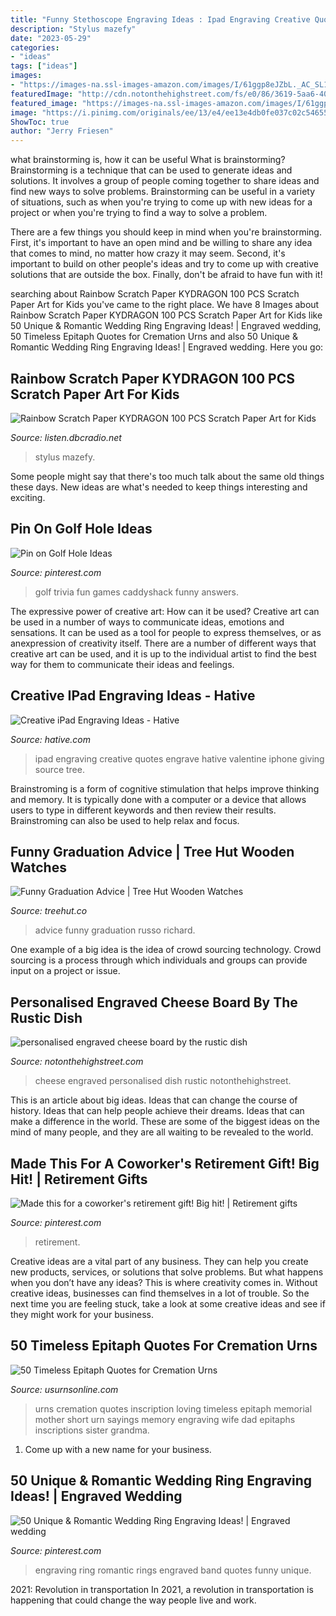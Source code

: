 ```yaml
---
title: "Funny Stethoscope Engraving Ideas : Ipad Engraving Creative Quotes Engrave Hative Valentine Iphone Giving Source Tree"
description: "Stylus mazefy"
date: "2023-05-29"
categories:
- "ideas"
tags: ["ideas"]
images:
- "https://images-na.ssl-images-amazon.com/images/I/61ggp8eJZbL._AC_SL1000_.jpg"
featuredImage: "http://cdn.notonthehighstreet.com/fs/e0/86/3619-5aa6-403e-a19f-be47ae2ab2dd/original_personalised-engraved-cheese-board.jpg"
featured_image: "https://images-na.ssl-images-amazon.com/images/I/61ggp8eJZbL._AC_SL1000_.jpg"
image: "https://i.pinimg.com/originals/ee/13/e4/ee13e4db0fe037c02c546558cd7ba50c.jpg"
ShowToc: true
author: "Jerry Friesen"
---
```



what brainstorming is, how it can be useful
What is brainstorming?
Brainstorming is a technique that can be used to generate ideas and solutions. It involves a group of people coming together to share ideas and find new ways to solve problems. Brainstorming can be useful in a variety of situations, such as when you're trying to come up with new ideas for a project or when you're trying to find a way to solve a problem.

There are a few things you should keep in mind when you're brainstorming. First, it's important to have an open mind and be willing to share any idea that comes to mind, no matter how crazy it may seem. Second, it's important to build on other people's ideas and try to come up with creative solutions that are outside the box. Finally, don't be afraid to have fun with it!

	

		
searching about Rainbow Scratch Paper KYDRAGON 100 PCS Scratch Paper Art for Kids you've came to the right place. We have 8 Images about Rainbow Scratch Paper KYDRAGON 100 PCS Scratch Paper Art for Kids like 50 Unique &amp; Romantic Wedding Ring Engraving Ideas! | Engraved wedding, 50 Timeless Epitaph Quotes for Cremation Urns and also 50 Unique &amp; Romantic Wedding Ring Engraving Ideas! | Engraved wedding. Here you go:
		
    
## Rainbow Scratch Paper KYDRAGON 100 PCS Scratch Paper Art For Kids

<img loading=lazy src="https://images-na.ssl-images-amazon.com/images/I/61ggp8eJZbL._AC_SL1000_.jpg" onerror="this.onerror=null;this.src='https://tse2.mm.bing.net/th?id=OIP.mN29o-CQB0EWYUga-iexaQHaGX&amp;pid=15.1';" alt="Rainbow Scratch Paper KYDRAGON 100 PCS Scratch Paper Art for Kids">

_Source: listen.dbcradio.net_

>stylus mazefy. 

	

Some people might say that there's too much talk about the same old things these days. New ideas are what's needed to keep things interesting and exciting.

    
## Pin On Golf Hole Ideas

<img loading=lazy src="https://i.pinimg.com/736x/db/12/6f/db126f6ab17bc40f04388188b66ac5ee--funny-golf-trivia.jpg" onerror="this.onerror=null;this.src='https://tse3.mm.bing.net/th?id=OIP.WwvbdOWtlRrazTfPB6ogEgAAAA&amp;pid=15.1';" alt="Pin on Golf Hole Ideas">

_Source: pinterest.com_

>golf trivia fun games caddyshack funny answers. 

	

The expressive power of creative art: How can it be used?
Creative art can be used in a number of ways to communicate ideas, emotions and sensations. It can be used as a tool for people to express themselves, or as anexpression of creativity itself. There are a number of different ways that creative art can be used, and it is up to the individual artist to find the best way for them to communicate their ideas and feelings.

    
## Creative IPad Engraving Ideas - Hative

<img loading=lazy src="https://hative.com/wp-content/uploads/2015/05/ipad-engraving-ideas/18-ipad-engraving-ideas.jpg" onerror="this.onerror=null;this.src='https://tse2.mm.bing.net/th?id=OIP.jb7b4VwhkkTsxYqeI0ygpQHaFj&amp;pid=15.1';" alt="Creative iPad Engraving Ideas - Hative">

_Source: hative.com_

>ipad engraving creative quotes engrave hative valentine iphone giving source tree. 

	

Brainstroming is a form of cognitive stimulation that helps improve thinking and memory. It is typically done with a computer or a device that allows users to type in different keywords and then review their results. Brainstroming can also be used to help relax and focus.

    
## Funny Graduation Advice | Tree Hut Wooden Watches

<img loading=lazy src="https://cdn.shopify.com/s/files/1/0667/0685/files/Go_to_it._Be_bold._Be_true._Be_kind._Rotate_your_tires._Don_t_drink_so_much._There_aren_t_going_to_be_enough_liver_transplants_to_go_around._large.png?7434212959681931355" onerror="this.onerror=null;this.src='https://tse2.mm.bing.net/th?id=OIP.a0gYz0aG_fjqva0XpwRDggHaHa&amp;pid=15.1';" alt="Funny Graduation Advice | Tree Hut Wooden Watches">

_Source: treehut.co_

>advice funny graduation russo richard. 

	

One example of a big idea is the idea of crowd sourcing technology. Crowd sourcing is a process through which individuals and groups can provide input on a project or issue.

    
## Personalised Engraved Cheese Board By The Rustic Dish

<img loading=lazy src="http://cdn.notonthehighstreet.com/fs/e0/86/3619-5aa6-403e-a19f-be47ae2ab2dd/original_personalised-engraved-cheese-board.jpg" onerror="this.onerror=null;this.src='https://tse3.mm.bing.net/th?id=OIP.ne6l893qRzToNiKHZki1ogHaHa&amp;pid=15.1';" alt="personalised engraved cheese board by the rustic dish">

_Source: notonthehighstreet.com_

>cheese engraved personalised dish rustic notonthehighstreet. 

	

This is an article about big ideas. Ideas that can change the course of history. Ideas that can help people achieve their dreams. Ideas that can make a difference in the world. These are some of the biggest ideas on the mind of many people, and they are all waiting to be revealed to the world.

    
## Made This For A Coworker&#039;s Retirement Gift! Big Hit! | Retirement Gifts

<img loading=lazy src="https://i.pinimg.com/originals/ee/13/e4/ee13e4db0fe037c02c546558cd7ba50c.jpg" onerror="this.onerror=null;this.src='https://tse1.mm.bing.net/th?id=OIP.5yJ-jBXCUFuxF4rdiIdgKgHaHa&amp;pid=15.1';" alt="Made this for a coworker&#039;s retirement gift! Big hit! | Retirement gifts">

_Source: pinterest.com_

>retirement. 

	

Creative ideas are a vital part of any business. They can help you create new products, services, or solutions that solve problems. But what happens when you don’t have any ideas? This is where creativity comes in. Without creative ideas, businesses can find themselves in a lot of trouble. So the next time you are feeling stuck, take a look at some creative ideas and see if they might work for your business.

    
## 50 Timeless Epitaph Quotes For Cremation Urns

<img loading=lazy src="https://www.usurnsonline.com/wp-content/uploads/2015/01/inscription-inspiration-in-loving-memory.jpg" onerror="this.onerror=null;this.src='https://tse2.mm.bing.net/th?id=OIP.X-psdSXbQmpeY1F0FGiVewHaO0&amp;pid=15.1';" alt="50 Timeless Epitaph Quotes for Cremation Urns">

_Source: usurnsonline.com_

>urns cremation quotes inscription loving timeless epitaph memorial mother short urn sayings memory engraving wife dad epitaphs inscriptions sister grandma. 

	

1. Come up with a new name for your business.

    
## 50 Unique &amp; Romantic Wedding Ring Engraving Ideas! | Engraved Wedding

<img loading=lazy src="https://i.pinimg.com/736x/74/a5/6a/74a56a11e3110560ad9bd551d29f76c7.jpg" onerror="this.onerror=null;this.src='https://tse3.mm.bing.net/th?id=OIP.LYWaB7MyDL6Tq_xThP06RQHaEK&amp;pid=15.1';" alt="50 Unique &amp; Romantic Wedding Ring Engraving Ideas! | Engraved wedding">

_Source: pinterest.com_

>engraving ring romantic rings engraved band quotes funny unique. 

	

2021: Revolution in transportation
In 2021, a revolution in transportation is happening that could change the way people live and work.

